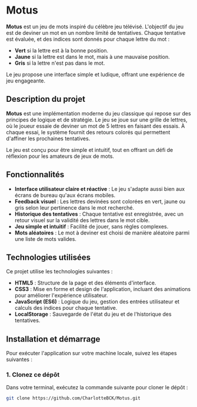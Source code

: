 # Motus

**Motus** est un jeu de mots inspiré du célèbre jeu télévisé. L'objectif du jeu est de deviner un mot en un nombre limité de tentatives. Chaque tentative est évaluée, et des indices sont donnés pour chaque lettre du mot : 
- **Vert** si la lettre est à la bonne position.
- **Jaune** si la lettre est dans le mot, mais à une mauvaise position.
- **Gris** si la lettre n'est pas dans le mot.

Le jeu propose une interface simple et ludique, offrant une expérience de jeu engageante.

## Description du projet

**Motus** est une implémentation moderne du jeu classique qui repose sur des principes de logique et de stratégie. Le jeu se joue sur une grille de lettres, où le joueur essaie de deviner un mot de 5 lettres en faisant des essais. À chaque essai, le système fournit des retours colorés qui permettent d'affiner les prochaines tentatives.

Le jeu est conçu pour être simple et intuitif, tout en offrant un défi de réflexion pour les amateurs de jeux de mots.

## Fonctionnalités

- **Interface utilisateur claire et réactive** : Le jeu s'adapte aussi bien aux écrans de bureau qu'aux écrans mobiles.
- **Feedback visuel** : Les lettres devinées sont colorées en vert, jaune ou gris selon leur pertinence dans le mot recherché.
- **Historique des tentatives** : Chaque tentative est enregistrée, avec un retour visuel sur la validité des lettres dans le mot cible.
- **Jeu simple et intuitif** : Facilité de jouer, sans règles complexes.
- **Mots aléatoires** : Le mot à deviner est choisi de manière aléatoire parmi une liste de mots valides.

## Technologies utilisées

Ce projet utilise les technologies suivantes :

- **HTML5** : Structure de la page et des éléments d'interface.
- **CSS3** : Mise en forme et design de l'application, incluant des animations pour améliorer l'expérience utilisateur.
- **JavaScript (ES6)** : Logique du jeu, gestion des entrées utilisateur et calculs des indices pour chaque tentative.
- **LocalStorage** : Sauvegarde de l'état du jeu et de l'historique des tentatives.

## Installation et démarrage

Pour exécuter l'application sur votre machine locale, suivez les étapes suivantes :

### 1. Clonez ce dépôt

Dans votre terminal, exécutez la commande suivante pour cloner le dépôt :

```bash
git clone https://github.com/CharlotteBCK/Motus.git
